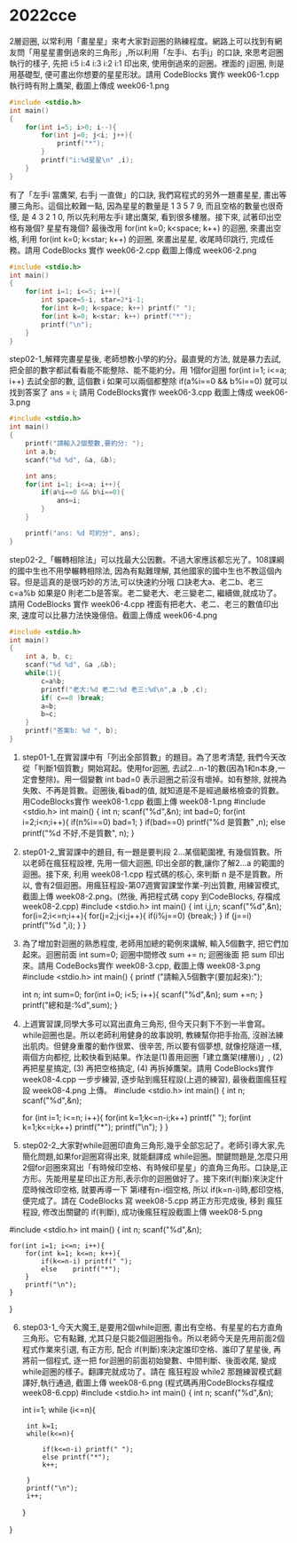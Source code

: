 # 2022cce
2層迴圈, 以常利用「畫星星」來考大家對迴圈的熟練程度。網路上可以找到有網友問「用星星畫倒過來的三角形」,所以利用「左手i、右手j」的口訣, 來思考迴圈執行的樣子, 先把 i:5 i:4 i:3 i:2 i:1 印出來, 使用倒過來的迴圈。裡面的 j迴圈, 則是用基礎型, 便可畫出你想要的星星形狀。請用 CodeBlocks 實作 week06-1.cpp 執行時有附上鷹架, 截圖上傳成 week06-1.png
```cpp
#include <stdio.h>
int main()
{
    for(int i=5; i>0; i--){
        for(int j=0; j<i; j++){
            printf("*");
        }
        printf("i:%d星星\n" ,i);
    }
}

```

有了「左手i 當鷹架, 右手j 一直做」的口訣, 我們寫程式的另外一題畫星星, 畫出等腰三角形。這個比較難一點, 因為星星的數量是 1 3 5 7 9, 而且空格的數量也很奇怪, 是 4 3 2 1 0, 所以先利用左手i 建出鷹架, 看到很多樓層。接下來, 試著印出空格有幾個? 星星有幾個? 最後改用 for(int k=0; k<space; k++) 的迴圈, 來畫出空格, 利用 for(int k=0; k<star; k++) 的迴圈, 來畫出星星, 收尾時印跳行, 完成任務。請用 CodeBlocks 實作 week06-2.cpp 截圖上傳成 week06-2.png
```cpp
#include <stdio.h>
int main()
{
    for(int i=1; i<=5; i++){
        int space=5-i, star=2*i-1;
        for(int k=0; k<space; k++) printf(" ");
        for(int k=0; k<star; k++) printf("*");
        printf("\n");
    }
}

```
step02-1_解釋完畫星星後, 老師想教小學的約分。最直覺的方法, 就是暴力去試,把全部的數字都試看看能不能整除、能不能約分。用 1個for迴圈 for(int i=1; i<=a; i++) 去試全部的數, 這個數 i 如果可以兩個都整除 if(a%i==0 && b%i==0) 就可以找到答案了 ans = i; 請用 CodeBlocks實作 week06-3.cpp 截圖上傳成 week06-3.png
```cpp
#include <stdio.h>
int main()
{
    printf("請輸入2個整數,要約分: ");
    int a,b;
    scanf("%d %d", &a, &b);

    int ans;
    for(int i=1; i<=a; i++){
        if(a%i==0 && b%i==0){
            ans=i;
        }
    }

    printf("ans: %d 可約分", ans);
}

```
step02-2_「輾轉相除法」可以找最大公因數。不過大家應該都忘光了。108課綱的國中生也不用學輾轉相除法, 因為有點難理解, 其他國家的國中生也不教這個內容。但是這真的是很巧妙的方法,可以快速約分哦 口訣老大a、老二b、老三c=a%b 如果是0 則老二b是答案。老二變老大、老三變老二, 繼續做,就成功了。請用 CodeBlocks 實作 week06-4.cpp 裡面有把老大、老二、老三的數值印出來, 速度可以比暴力法快幾億倍。截圖上傳成 week06-4.png
```cpp
#include <stdio.h>
int main()
{
    int a, b, c;
    scanf("%d %d", &a ,&b);
    while(1){
        c=a%b;
        printf("老大:%d 老二:%d 老三:%d\n",a ,b ,c);
        if( c==0 )break;
        a=b;
        b=c;
    }
    printf("答案b: %d ", b);
}

```

1. step01-1_在實習課中有「列出全部質數」的題目。為了思考清楚, 我們今天改從「判斷1個質數」開始寫起。使用for迴圈, 去試2...n-1的數(因為1和n本身,一定會整除)。用一個變數 int bad=0 表示迴圈之前沒有壞掉。如有整除, 就視為失敗、不再是質數。迴圈後,看bad的值, 就知道是不是經過嚴格檢查的質數。用CodeBlocks實作 week08-1.cpp 截圖上傳 week08-1.png
#include <stdio.h>
int main()
{
    int n;
    scanf("%d",&n);
    int bad=0;
    for(int i=2;i<n;i++){
        if(n%i==0) bad=1;
    }
    if(bad==0) printf("%d 是質數" ,n);
    else printf("%d 不好,不是質數", n);
}


2. step01-2_實習課中的題目, 有一題是要判段 2...某個範圍裡, 有幾個質數。所以老師在瘋狂程設裡, 先用一個大迴圈, 印出全部的數,讓你了解2...a 的範圍的迴圈。接下來, 利用 week08-1.cpp 程式碼的核心, 來判斷 n 是不是質數。所以, 會有2個迴圈。用瘋狂程設-第07週實習課堂作業-列出質數, 用練習模式, 截圖上傳 week08-2.png。(然後, 再把程式碼 copy 到CodeBlocks, 存檔成 week08-2.cpp)
#include <stdio.h>
int main()
{
	int i,j,n;
	scanf("%d",&n);
	for(i=2;i<=n;i++){
		for(j=2;j<i;j++){
			if(i%j==0)
			{break;}
		}
		if (j==i)
		printf("%d ",i);
	}
}


3. 為了增加對迴圈的熟悉程度, 老師用加總的範例來講解, 輸入5個數字, 把它們加起來。迴圈前面 int sum=0; 迴圈中間修改 sum += n; 迴圈後面 把 sum 印出來。請用 CodeBocks實作 week08-3.cpp, 截圖上傳 week08-3.png
#include <stdio.h>
int main()
{
    printf ("請輸入5個數字(要加起來):");

    int n;
    int sum=0;
    for(int i=0; i<5; i++){
        scanf("%d",&n);
        sum +=n;
    }
    printf("總和是:%d",sum);
}



4. 上週實習課,同學大多可以寫出直角三角形, 但今天只剩下不到一半會寫。while迴圈也是。所以老師利用健身的故事說明, 教練幫你把手抬高, 沒辦法練出肌肉。但健身重覆的動作很累、很辛苦, 所以要有個夢想, 就像挖隧道一樣,兩個方向都挖, 比較快看到結果。作法是(1)善用迴圈「建立鷹架(樓層i)」, (2)再把星星搞定, (3) 再把空格搞定, (4) 再拆掉鷹架。請用 CodeBlocks實作 week08-4.cpp 一步步練習, 逐步貼到瘋狂程設(上週的練習), 最後截圖瘋狂程設 week08-4.png 上傳。
#include <stdio.h>
int main()
{
    int n;
    scanf("%d",&n);

    for (int i=1; i<=n; i++){
        for(int k=1;k<=n-i;k++) printf(" ");
        for(int k=1;k<=i;k++) printf("*");
        printf("\n");
        }
}


5. step02-2_大家對while迴圈印直角三角形,幾乎全部忘記了。老師引導大家,先簡化問題,如果for迴圈寫得出來, 就能翻譯成 while迴圈。關鍵問題是,怎麼只用2個for迴圈來寫出「有時候印空格、有時候印星星」的直角三角形。口訣是,正方形。先能用星星印出正方形,表示你的迴圈做好了。接下來if(判斷)來決定什麼時候改印空格, 就要再導一下 第i樓有n-i個空格, 所以 if(k=n-i)時,都印空格,便完成了。請在 CodeBlocks 寫 week08-5.cpp 將正方形完成後, 移到 瘋狂程設, 修改出關鍵的 if(判斷), 成功後瘋狂程設截圖上傳 week08-5.png

#include <stdio.h>
int main()
{
	int n;
	scanf("%d",&n);

	for(int i=1; i<=n; i++){
		for(int k=1; k<=n; k++){
			if(k<=n-i) printf(" ");
			else	printf("*");
		}
		printf("\n");
	}


}


6. step03-1_今天大魔王,是要用2個while迴圈, 畫出有空格、有星星的右方直角三角形。它有點難, 尤其只是只能2個迴圈指令。所以老師今天是先用前面2個程式作業來引選, 有正方形, 配合 if(判斷)來決定誰印空格、誰印了星星後, 再將前一個程式, 逐一把 for迴圈的前面初始變數、中間判斷、後面收尾, 變成 while迴圈的樣子。翻譯完就成功了。請在 瘋狂程設 while2 那題練習模式翻譯好,執行通過, 截圖上傳 week08-6.png (程式碼再用CodeBlocks存檔成week08-6.cpp)
#include <stdio.h>
int main()
{
	int n;
	scanf("%d",&n);

	int i=1;
	while (i<=n){

		int k=1;
		while(k<=n){

			if(k<=n-i) printf(" ");
			else printf("*");
			k++;

		}
		printf("\n");
		i++;
	}


}
